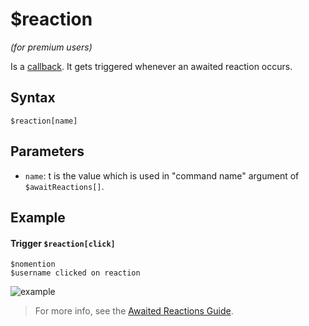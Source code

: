 # $reaction
*(for premium users)*

Is a [callback](../callbacks/introduction.html). It gets triggered whenever an awaited reaction occurs.

## Syntax
```
$reaction[name]
```
## Parameters
- `name`: t is the value which is used in "command name" argument of `$awaitReactions[]`.

## Example
#### Trigger `$reaction[click]`
```
$nomention
$username clicked on reaction
```

![example](https://user-images.githubusercontent.com/113303649/210166708-3395a683-07ad-4f1b-b018-31f2a317de6f.png)

> For more info, see the [Awaited Reactions Guide](../premium/awaitedReactions.md).
